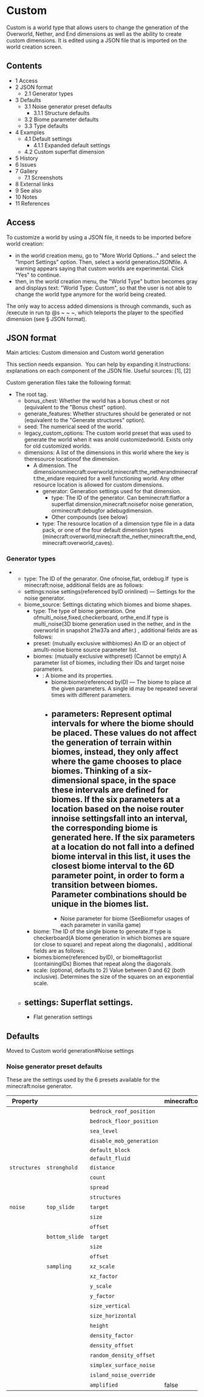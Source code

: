 # Custom
Custom is a world type that allows users to change the generation of the Overworld, Nether, and End dimensions as well as the ability to create custom dimensions. It is edited using a JSON file that is imported on the world creation screen.

## Contents
- 1 Access
- 2 JSON format
	- 2.1 Generator types
- 3 Defaults
	- 3.1 Noise generator preset defaults
		- 3.1.1 Structure defaults
	- 3.2 Biome parameter defaults
	- 3.3 Type defaults
- 4 Examples
	- 4.1 Default settings
		- 4.1.1 Expanded default settings
	- 4.2 Custom superflat dimension
- 5 History
- 6 Issues
- 7 Gallery
	- 7.1 Screenshots
- 8 External links
- 9 See also
- 10 Notes
- 11 References

## Access
To customize a world by using a JSON file, it needs to be imported before world creation: 

- in the world creation menu, go to "More World Options..." and select the "Import Settings" option. Then, select a world generationJSONfile. A warning appears saying that custom worlds are experimental. Click "Yes" to continue.
- then, in the world creation menu, the "World Type" button becomes gray and displays text: "World Type: Custom", so that the user is not able to change the world type anymore for the world being created.

The only way to access added dimensions is through commands, such as /execute in <dimension name> run tp @s ~ ~ ~, which teleports the player to the specified dimension (see § JSON format).

## JSON format
Main articles: Custom dimension and Custom world generation

  

This section needs expansion. 
You can help by expanding it.Instructions:  explanations on each component of the JSON file. Useful sources: [1], [2]


Custom generation files take the following format:

- The root tag.
	- bonus_chest: Whether the world has a bonus chest or not (equivalent to the "Bonus chest" option).
	- generate_features: Whether structures should be generated or not (equivalent to the "Generate structures" option).
	- seed: The numerical seed of the world.
	- legacy_custom_options: The custom world preset that was used to generate the world when it was anold customizedworld. Exists only for old customized worlds.
	- dimensions: A list of the dimensions in this world where the key is theresource locationof the dimension.
		- A dimension. The dimensionsminecraft:overworld,minecraft:the_netherandminecraft:the_endare required for a well functioning world. Any other resource location is allowed for custom dimensions.
			- generator: Generation settings used for that dimension.
				- type: The ID of the generator. Can beminecraft:flatfor a superflat dimension,minecraft:noisefor noise generation, orminecraft:debugfor adebugdimension.
				- Other compounds (see below)
			- type: The resource location of a dimension type file in a data pack, or one of the four default dimension types (minecraft:overworld,minecraft:the_nether,minecraft:the_end,minecraft:overworld_caves).

### Generator types
- 
	- type: The ID of the genarator. One ofnoise,flat, ordebug.If  type is minecraft:noise, additional fields are as follows:
	- settings:noise settings(referenced byID orinlined) — Settings for the noise generator.
	- biome_source: Settings dictating which biomes and biome shapes.
		- type: The type of biome generation. One ofmulti_noise,fixed,checkerboard, orthe_end.If type is multi_noise(3D biome generation used in the nether, and in the overworld in snapshot 21w37a and after.) , additional fields are as follows:
		- preset: (mutually exclusive withbiomes) An ID or an object of amulti-noise biome source parameter list.
		- biomes: (mutually exclusive withpreset) (Cannot be empty) A parameter list of biomes, including their IDs and target noise parameters.
			- : A biome and its properties.
				- biome:biome(referenced byID) — The biome to place at the given parameters. A single id may be repeated several times with different parameters.
				- parameters: Represent optimal intervals for where the biome should be placed. These values do not affect the generation of terrain within biomes, instead, they only affect where the game chooses to place biomes. Thinking of a six-dimensional space, in the space these intervals are defined for biomes. If the six parameters at a location based on the noise router innoise settingsfall into an interval, the corresponding biome is generated here. If the six parameters at a location do not fall into a defined biome interval in this list, it uses the closest biome interval to the 6D parameter point, in order to form a transition between biomes. Parameter combinations should be unique in the biomes list.
					- 
					- Noise parameter for biome (SeeBiomefor usages of each parameter in vanilla game)
		- biome: The ID of the single biome to generate.If type is checkerboard(A biome generation in which biomes are square (or close to square) and repeat along the diagonals) , additional fields are as follows:
		- biomes:biome(referenced byID), or biome#tagorlist (containingIDs) Biomes that repeat along the diagonals.
		- scale: (optional, defaults to 2) Value between 0 and 62 (both inclusive). Determines the size of the squares on an exponential scale.
	- settings: Superflat settings.
		- 
		- Flat generation settings



## Defaults
Moved to Custom world generation#Noise settings

### Noise generator preset defaults
These are the settings used by the 6 presets available for the minecraft:noise generator.

| Property     |                |                          | minecraft:overworld | minecraft:amplified | minecraft:nether       | minecraft:caves   | minecraft:end         | minecraft:floating_islands |
|--------------|----------------|--------------------------|---------------------|---------------------|------------------------|-------------------|-----------------------|----------------------------|
|              |                | `bedrock_roof_position`  |                     | -10                 |                        | 0                 |                       | -10                        |
|              |                | `bedrock_floor_position` |                     | 0                   |                        | 0                 |                       | -10                        |
|              |                | `sea_level`              |                     | 63                  |                        | 32                |                       | 0                          |
|              |                | `disable_mob_generation` |                     | false               |                        | false             | true                  | false                      |
|              |                | `default_block`          |                     | `minecraft:stone`   | `minecraft:netherrack` | `minecraft:stone` | `minecraft:end_stone` | `minecraft:stone`          |
|              |                | `default_fluid`          |                     | `minecraft:water`   | `minecraft:lava`       | `minecraft:water` | `minecraft:air`       | `minecraft:water`          |
| `structures` | `stronghold`   | `distance`               |                     | 32                  |                        | Tag not included  |                       | Tag not included           |
|              |                | `count`                  |                     | 1                   |                        |                   |                       |                            |
|              |                | `spread`                 |                     | 3                   |                        |                   |                       |                            |
|              |                | `structures`             |                     |                     |                        |                   |                       | See below                  |
| `noise`      | `top_slide`    | `target`                 |                     | -10                 |                        | 120               |                       | -3000                      |
|              |                | `size`                   |                     | 3                   |                        | 3                 |                       | 64                         |
|              |                | `offset`                 |                     | 0                   |                        | 0                 |                       | -46                        |
|              | `bottom_slide` | `target`                 |                     | -30                 |                        | 320               |                       | -30                        |
|              |                | `size`                   |                     | 0                   |                        | 4                 |                       | 7                          |
|              |                | `offset`                 |                     | 0                   |                        | -1                |                       | 1                          |
|              | `sampling`     | `xz_scale`               |                     | 0.9999999814507745  |                        | 1                 |                       | 2                          |
|              |                | `xz_factor`              |                     | 80                  |                        | 80                |                       | 80                         |
|              |                | `y_scale`                |                     | 0.9999999814507745  |                        | 3                 |                       | 1                          |
|              |                | `y_factor`               |                     | 160                 |                        | 60                |                       | 160                        |
|              |                | `size_vertical`          |                     | 2                   |                        | 2                 |                       | 1                          |
|              |                | `size_horizontal`        |                     | 1                   |                        | 1                 |                       | 2                          |
|              |                | `height`                 |                     | 256                 |                        | 128               |                       | 128                        |
|              |                | `density_factor`         |                     | 1                   |                        | 0                 |                       | 0                          |
|              |                | `density_offset`         |                     | -0.46875            |                        | 0.019921875       |                       | 0                          |
|              |                | `random_density_offset`  |                     | true                |                        | false             |                       | false                      |
|              |                | `simplex_surface_noise`  |                     | true                |                        | false             |                       | true                       |
|              |                | `island_noise_override`  |                     | false               |                        | false             | true                  | false                      |
|              |                | `amplified`              | false               | true                |                        | false             |                       | false                      |

